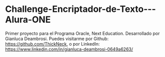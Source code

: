 # Challenge-Encriptador-de-Texto---Alura-ONE
Primer proyecto para el Programa Oracle, Next Education.
Desarrollado por Gianluca Deambrosi.
Puedes visitarme por Github: https://github.com/ThickNeck, o por LinkedIn: https://www.linkedin.com/in/gianluca-deambrosi-0649a6263/
